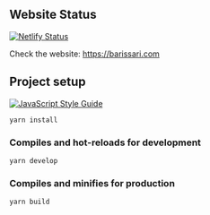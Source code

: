 ## Website Status
[![Netlify Status](https://api.netlify.com/api/v1/badges/e5753e08-85bf-4212-8484-4ecdf9776e4b/deploy-status)](https://app.netlify.com/sites/barissari/deploys)

Check the website: https://barissari.com

## Project setup
[![JavaScript Style Guide](https://img.shields.io/badge/code_style-standard-brightgreen.svg)](https://standardjs.com)
```
yarn install
```

### Compiles and hot-reloads for development
```
yarn develop
```

### Compiles and minifies for production
```
yarn build
```
